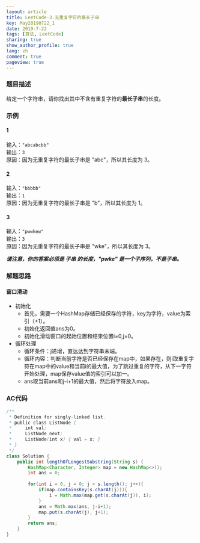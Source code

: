 ```yaml
---
layout: article
title: LeetCode-3.无重复字符的最长子串
key: May20190722_1
date: 2019-7-22
tags: [算法, LeetCode]
sharing: true
show_author_profile: true
lang: zh
comment: true
pageview: true
---
```


### 题目描述
给定一个字符串，请你找出其中不含有重复字符的<b>最长子串</b>的长度。<br><!--more-->

### 示例

#### 1
输入：`"abcabcbb"`<br>
输出：`3`<br>
原因：因为无重复字符的最长子串是 "abc"，所以其长度为 3。<br>

#### 2
输入：`"bbbbb"`<br>
输出：`1`<br>
原因：因为无重复字符的最长子串是 "b"，所以其长度为 1。<br>

#### 3
输入：`"pwwkew"`<br>
输出：`3`<br>
原因：因为无重复字符的最长子串是 "wke"，所以其长度为 3。<br>

<b><i>请注意，你的答案必须是 子串 的长度，"pwke" 是一个子序列，不是子串。</i></b>

### 解题思路

#### 窗口滑动
- 初始化
    - 首先，需要一个HashMap存储已经保存的字符，key为字符，value为索引（+1）。
    - 初始化返回值ans为0。
    - 初始化滑动窗口的起始位置和结束位置i=0,j=0。
- 循环处理
    - 循环条件：j递增，直达达到字符串末端。
    - 循环内容：判断当前字符是否已经保存在map中，如果存在，则i取重复字符在map中的value和当前i的最大值，为了跳过重复的字符，从下一字符开始处理，map保存value值的索引可以加一。
    - ans取当前ans和j-i+1的最大值，然后将字符放入map。

### AC代码

```java
/**
 * Definition for singly-linked list.
 * public class ListNode {
 *     int val;
 *     ListNode next;
 *     ListNode(int x) { val = x; }
 * }
 */
class Solution {
    public int lengthOfLongestSubstring(String s) {
        HashMap<Character, Integer> map = new HashMap<>();
        int ans = 0;
        
        for(int i = 0, j = 0; j < s.length(); j++){
            if(map.containsKey(s.charAt(j))){
                i = Math.max(map.get(s.charAt(j)), i);
            }
            ans = Math.max(ans, j-i+1);
            map.put(s.charAt(j), j+1);
        }
        return ans;
    }
}
```